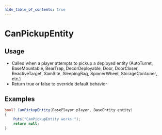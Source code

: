 ```yaml
---
hide_table_of_contents: true
---
```


# CanPickupEntity

## Usage

* Called when a player attempts to pickup a deployed entity (AutoTurret, BaseMountable, BearTrap, DecorDeployable, Door, DoorCloser, ReactiveTarget, SamSite, SleepingBag, SpinnerWheel, StorageContainer, etc.)
* Return true or false to override default behavior

## Examples

```csharp title=""
bool? CanPickupEntity(BasePlayer player, BaseEntity entity)
{
    Puts("CanPickupEntity works!");
    return null;
}
```
